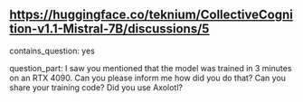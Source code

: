 ## https://huggingface.co/teknium/CollectiveCognition-v1.1-Mistral-7B/discussions/5

contains_question: yes

question_part: I saw you mentioned that the model was trained in 3 minutes on an RTX 4090. Can you please inform me how did you do that? Can you share your training code? Did you use Axolotl?